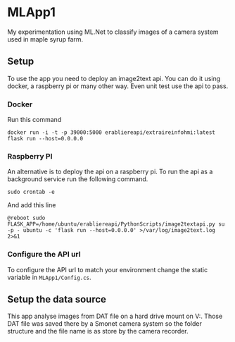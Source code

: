 # MLApp1

My experimentation using ML.Net to classify images of a camera system used in maple syrup farm.

## Setup

To use the app you need to deploy an image2text api. You can do it using docker, a raspberry pi or many other way. Even unit test use the api to pass.

### Docker

Run this command

```
docker run -i -t -p 39000:5000 erabliereapi/extraireinfohmi:latest flask run --host=0.0.0.0
```

### Raspberry PI

An alternative is to deploy the api on a raspberry pi. To run the api as a background service run the following command.

```
sudo crontab -e
```

And add this line

```
@reboot sudo FLASK_APP=/home/ubuntu/erabliereapi/PythonScripts/image2textapi.py su -p - ubuntu -c 'flask run --host=0.0.0.0' >/var/log/image2text.log 2>&1
```

### Configure the API url

To configure the API url to match your environment change the static variable in ```MLApp1/Config.cs```.

## Setup the data source

This app analyse images from DAT file on a hard drive mount on V:. Those DAT file was saved there by a Smonet camera system so the folder structure and the file name is as store by the camera recorder.